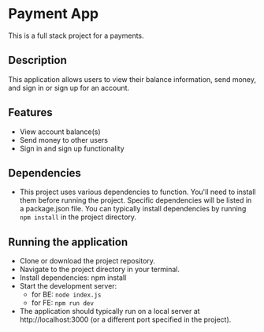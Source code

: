 # Payment App
This is a full stack project for a payments.

## Description
This application allows users to view their balance information, send money, and sign in or sign up for an account.

## Features
- View account balance(s)
- Send money to other users 
- Sign in and sign up functionality

## Dependencies
- This project  uses various dependencies to function. You'll need to install them before running the project. Specific dependencies will be listed in a package.json file. You can typically install dependencies by running `npm install` in the project directory.

## Running the application
- Clone or download the project repository.
- Navigate to the project directory in your terminal.
- Install dependencies: npm install
- Start the development server: 
    - for BE: ``node index.js``
    - for FE: ``npm run dev``
- The application should typically run on a local server at http://localhost:3000 (or a different port specified in the project). 
